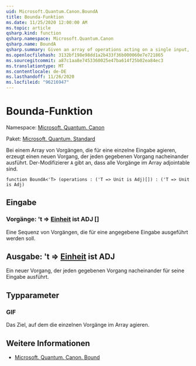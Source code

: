```yaml
---
uid: Microsoft.Quantum.Canon.BoundA
title: Bounda-Funktion
ms.date: 11/25/2020 12:00:00 AM
ms.topic: article
qsharp.kind: function
qsharp.namespace: Microsoft.Quantum.Canon
qsharp.name: BoundA
qsharp.summary: Given an array of operations acting on a single input, produces a new operation that performs each given operation in sequence. The modifier `A` indicates that all operations in the array are adjointable.
ms.openlocfilehash: 3132bf198e98dd1a2b433f36b000060e7e721865
ms.sourcegitcommit: a87c1aa8e7453360025e47ba614f25b02ea84ec3
ms.translationtype: MT
ms.contentlocale: de-DE
ms.lasthandoff: 11/26/2020
ms.locfileid: "96216947"
---
```

# <a name="bounda-function"></a>Bounda-Funktion

Namespace: [Microsoft. Quantum. Canon](xref:Microsoft.Quantum.Canon)

Paket: [Microsoft. Quantum. Standard](https://nuget.org/packages/Microsoft.Quantum.Standard)


Bei einem Array von Vorgängen, die für eine einzelne Eingabe agieren, erzeugt einen neuen Vorgang, der jeden gegebenen Vorgang nacheinander ausführt.
Der-Modifizierer `A` gibt an, dass alle Vorgänge im Array adjointable sind.

```qsharp
function BoundA<'T> (operations : ('T => Unit is Adj)[]) : ('T => Unit is Adj)
```


## <a name="input"></a>Eingabe

### <a name="operations--t--unit--is-adj"></a>Vorgänge: 't => [Einheit](xref:microsoft.quantum.lang-ref.unit)  ist ADJ []

Eine Sequenz von Vorgängen, die für eine angegebene Eingabe ausgeführt werden soll.



## <a name="output--t--unit--is-adj"></a>Ausgabe: 't => [Einheit](xref:microsoft.quantum.lang-ref.unit)  ist ADJ

Ein neuer Vorgang, der jeden gegebenen Vorgang nacheinander für seine Eingabe ausführt.

## <a name="type-parameters"></a>Typparameter

### <a name="t"></a>GIF

Das Ziel, auf dem die einzelnen Vorgänge im Array agieren.

## <a name="see-also"></a>Weitere Informationen

- [Microsoft. Quantum. Canon. Bound](xref:Microsoft.Quantum.Canon.Bound)